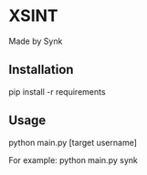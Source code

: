 # XSINT
Made by Synk

## Installation
pip install -r requirements

## Usage
python main.py [target username]

For example: python main.py synk
